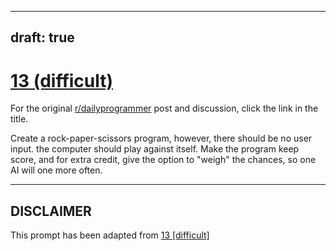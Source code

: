 ---
draft: true
----

# [13 (difficult)](https://www.reddit.com/r/dailyprogrammer/comments/pzobz/2212012_challenge_13_difficult/)

For the original [r/dailyprogrammer](https://www.reddit.com/r/dailyprogrammer/) post and discussion, click the link in the title.

Create a rock-paper-scissors program, however, there should be no user input. the computer should play against itself. Make the program keep score, and for extra credit, give the option to "weigh" the chances, so one AI will one more often.


----
## **DISCLAIMER**
This prompt has been adapted from [13 [difficult]](https://www.reddit.com/r/dailyprogrammer/comments/pzobz/2212012_challenge_13_difficult/
)
